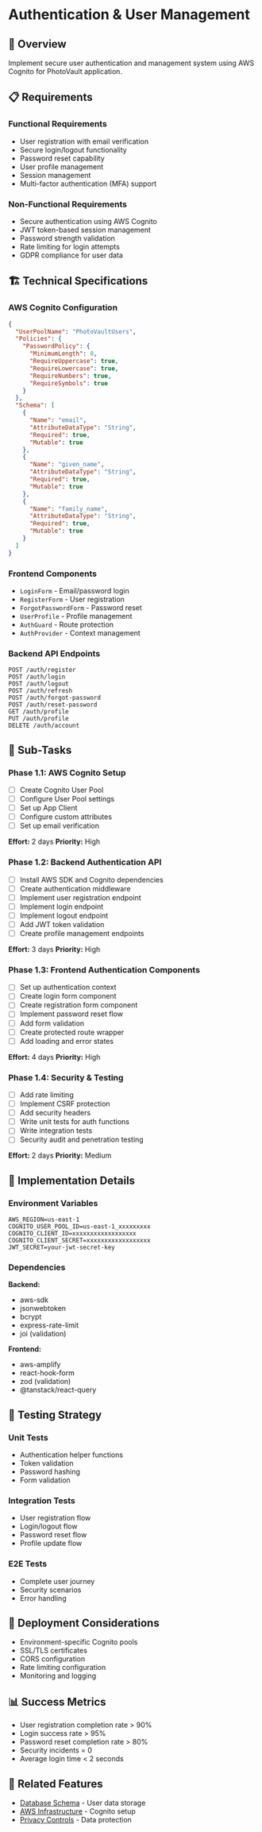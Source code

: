 # Authentication & User Management

## 🎯 Overview
Implement secure user authentication and management system using AWS Cognito for PhotoVault application.

## 📋 Requirements

### Functional Requirements
- User registration with email verification
- Secure login/logout functionality
- Password reset capability
- User profile management
- Session management
- Multi-factor authentication (MFA) support

### Non-Functional Requirements
- Secure authentication using AWS Cognito
- JWT token-based session management
- Password strength validation
- Rate limiting for login attempts
- GDPR compliance for user data

## 🏗️ Technical Specifications

### AWS Cognito Configuration
```json
{
  "UserPoolName": "PhotoVaultUsers",
  "Policies": {
    "PasswordPolicy": {
      "MinimumLength": 8,
      "RequireUppercase": true,
      "RequireLowercase": true,
      "RequireNumbers": true,
      "RequireSymbols": true
    }
  },
  "Schema": [
    {
      "Name": "email",
      "AttributeDataType": "String",
      "Required": true,
      "Mutable": true
    },
    {
      "Name": "given_name",
      "AttributeDataType": "String",
      "Required": true,
      "Mutable": true
    },
    {
      "Name": "family_name",
      "AttributeDataType": "String",
      "Required": true,
      "Mutable": true
    }
  ]
}
```

### Frontend Components
- `LoginForm` - Email/password login
- `RegisterForm` - User registration
- `ForgotPasswordForm` - Password reset
- `UserProfile` - Profile management
- `AuthGuard` - Route protection
- `AuthProvider` - Context management

### Backend API Endpoints
```
POST /auth/register
POST /auth/login
POST /auth/logout
POST /auth/refresh
POST /auth/forgot-password
POST /auth/reset-password
GET /auth/profile
PUT /auth/profile
DELETE /auth/account
```

## 📝 Sub-Tasks

### Phase 1.1: AWS Cognito Setup
- [ ] Create Cognito User Pool
- [ ] Configure User Pool settings
- [ ] Set up App Client
- [ ] Configure custom attributes
- [ ] Set up email verification

**Effort:** 2 days
**Priority:** High

### Phase 1.2: Backend Authentication API
- [ ] Install AWS SDK and Cognito dependencies
- [ ] Create authentication middleware
- [ ] Implement user registration endpoint
- [ ] Implement login endpoint
- [ ] Implement logout endpoint
- [ ] Add JWT token validation
- [ ] Create profile management endpoints

**Effort:** 3 days
**Priority:** High

### Phase 1.3: Frontend Authentication Components
- [ ] Set up authentication context
- [ ] Create login form component
- [ ] Create registration form component
- [ ] Implement password reset flow
- [ ] Add form validation
- [ ] Create protected route wrapper
- [ ] Add loading and error states

**Effort:** 4 days
**Priority:** High

### Phase 1.4: Security & Testing
- [ ] Add rate limiting
- [ ] Implement CSRF protection
- [ ] Add security headers
- [ ] Write unit tests for auth functions
- [ ] Write integration tests
- [ ] Security audit and penetration testing

**Effort:** 2 days
**Priority:** Medium

## 🔧 Implementation Details

### Environment Variables
```env
AWS_REGION=us-east-1
COGNITO_USER_POOL_ID=us-east-1_xxxxxxxxx
COGNITO_CLIENT_ID=xxxxxxxxxxxxxxxxxx
COGNITO_CLIENT_SECRET=xxxxxxxxxxxxxxxxxx
JWT_SECRET=your-jwt-secret-key
```

### Dependencies
**Backend:**
- aws-sdk
- jsonwebtoken
- bcrypt
- express-rate-limit
- joi (validation)

**Frontend:**
- aws-amplify
- react-hook-form
- zod (validation)
- @tanstack/react-query

## 🧪 Testing Strategy

### Unit Tests
- Authentication helper functions
- Token validation
- Password hashing
- Form validation

### Integration Tests
- User registration flow
- Login/logout flow
- Password reset flow
- Profile update flow

### E2E Tests
- Complete user journey
- Security scenarios
- Error handling

## 🚀 Deployment Considerations

- Environment-specific Cognito pools
- SSL/TLS certificates
- CORS configuration
- Rate limiting configuration
- Monitoring and logging

## 📊 Success Metrics

- User registration completion rate > 90%
- Login success rate > 95%
- Password reset completion rate > 80%
- Security incidents = 0
- Average login time < 2 seconds

## 🔗 Related Features

- [Database Schema](./03-database-schema.md) - User data storage
- [AWS Infrastructure](./04-aws-infrastructure.md) - Cognito setup
- [Privacy Controls](./32-privacy.md) - Data protection

